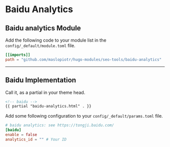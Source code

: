 # Baidu Analytics

## Baidu analytics Module

Add the following code to your module list in the `config/_default/module.toml` file.

```toml
[[imports]]
path = "github.com/maslopiotr/hugo-modules/seo-tools/baidu-analytics"
```

<hr>

## Baidu Implementation

Call it, as a partial in your theme head.

```html
<!-- baidu -->
{{ partial "baidu-analytics.html" . }}
```

Add some following configuration to your `config/_default/params.toml` file.

```toml
# baidu analytics: see https://tongji.baidu.com/
[baidu]
enable = false
analytics_id = "" # Your ID
```
